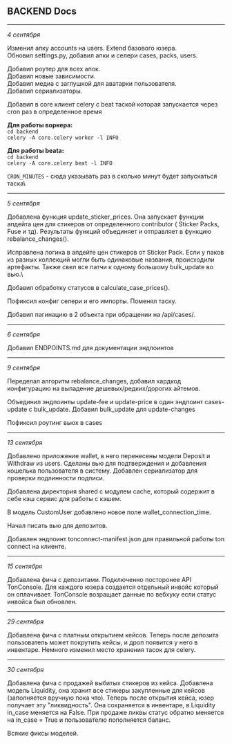 ## BACKEND Docs

****
*4 сентября*

Изменил апку accounts на users. Extend базового юзера.\
Обновил settings.py, добавил апки и селери cases, packs, users.

Добавил роутер для всех апок.\
Добавил новые зависимости.\
Добавил медиа с заглушкой для аватарки пользователя.\
Добавил сериализаторы.

Добавил в core клиент celery с beat таской которая запускается через cron раз в определенное время

**Для работы воркера:**\
`cd backend` \
`celery -A core.celery worker -l INFO`

**Для работы beatа:**\
`cd backend`\
`celery -A core.celery beat -l INFO`

`CRON_MINUTES` - сюда указывать раз в сколько минут будет запускаться таска\

****

*5 сентября*

Добавлена функция update_sticker_prices. Она запускает функции апдейта цен для стикеров от определенного contributor (
Sticker Packs, Fuse и тд). Результаты функций объединяет и отправляет в функцию rebalance_changes().

Исправлена логика в апдейте цен стикеров от Sticker Pack. Если у паков из разных коллекций могли быть одинаковые
названия, происходили артефакты. Также свел все патчи к одному большому bulk_update во вью.\

Добавил обработку статусов в calculate_case_prices().

Пофиксил конфиг селери и его импорты. Поменял таску.

Добавил пагинацию в 2 объекта при обращении на /api/cases/.

****
*6 сентября*

Добавил ENDPOINTS.md для документации эндпоинтов
****
*9 сентября*

Переделал алгоритм rebalance_changes, добавил хардкод конфигурацию на выпадение дешевых/редких/дорогих айтемов.

Объединил эндпоинты update-fee и update-price в один эндпоинт cases-update с bulk_update. Добавил bulk_update для
update-changes

Пофиксил роутинг вьюх в cases
****
*13 сентября*

Добавлено приложение wallet, в него перенесены модели Deposit и Withdraw из users. Сделаны вью для подтверждения и
добавления кошелька пользователя в систему. Добавлен сериализатор для проверки подлинности подписи.

Добавлена директория shared с модулем cache, который содержит в себе кэш сервис для работы с кэшем.

В модель CustomUser добавлено новое поле wallet_connection_time.

Начал писать вью для депозитов.

Добавлен эндпоинт tonconnect-manifest.json для правильной работы ton connect на клиенте.

****
*15 сентября*

Добавлена фича с депозитами. Подключенно посторонее API TonConsole. Для каждого юзера создается отдельный инвойс который
он оплачивает. TonConsole возращает данные по вебхуку если статус инвойса был обновлен.

****
*29 сентября*

Добавлена фича с платным открытием кейсов. Теперь после депозита пользователь может покрутить кейсы, и дроп появится у
него в инвентаре. Немного изменил место хранения тасок для celery.

****
*30 сентября*

Добавлена фича с продажей выбитых стикеров из кейса. Добавлена модель Liquidity, она хранит все стикеры закупленные для
кейсов (заполняется вручную пока что). Теперь после открытия кейса, юзер получает эту "ликвидность". Она сохраняется в
инвентаре, в Liquidity in_case меняется на False. При продаже ликвы статус обратно меняется на in_case = True и
пользователю пополняется баланс.

Всякие фиксы моделей. 